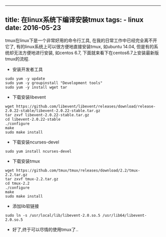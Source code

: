 ----------------
title: 在linux系统下编译安装tmux
tags:
    - linux
date: 2016-05-23
----------------

tmux在linux下是一个非常好用的命令行工具, 在我的日常工作中已经完全离不开它了, 有的linux系统上可以很方便地直接安装tmux, 如ubuntu 14.04, 但是有的系统却无法方便地进行安装, 如centos 6.7, 下面就来看下在centos6.7上安装最新版tmux的流程.

* 安装开发者工具

```
sudo yum -y update
sudo yum -y groupinstall "Development tools"
sudo yum -y install wget tar
```

* 下载安装libevent

```
wget https://github.com/libevent/libevent/releases/download/release-2.0.22-stable/libevent-2.0.22-stable.tar.gz
tar zxvf libevent-2.0.22-stable.tar.gz
cd libevent-2.0.22-stable
./configure
make
sudo make install
```

* 下载安装ncurses-devel

```
sudo yum install ncurses-devel
```

* 下载安装tmux

```
wget https://github.com/tmux/tmux/releases/download/2.2/tmux-2.2.tar.gz
tar zxvf tmux-2.2.tar.gz
cd tmux-2.2
./configure
make
sudo make install
```

* 添加lib软链接

```
sudo ln -s /usr/local/lib/libevent-2.0.so.5 /usr/lib64/libevent-2.0.so.5
```

* 好了,终于可以尽情的使用tmux了..
